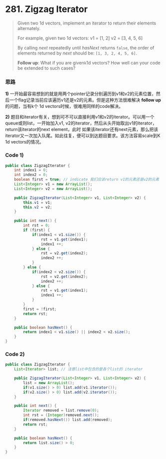 # 281. Zigzag Iterator

> Given two 1d vectors, implement an iterator to return their elements alternately.
>
> For example, given two 1d vectors:   v1 = \[1, 2\]   v2 = \[3, 4, 5, 6\]
>
> By calling _next_ repeatedly until _hasNext_ returns `false`, the order of elements returned by _next_ should be: `[1, 3, 2, 4, 5, 6]`.
>
> **Follow up**: What if you are given`k`1d vectors? How well can your code be extended to such cases?

### 思路

**1\)**  一开始最容易想到的就是用两个pointer记录分别遍历到v1和v2的元素位置，然后一个flag记录当前应该遍历v1还是v2的元素。但是这种方法很难解决 **follow up**的问题，当有k个 1d vectors时候，很难用同样的code解决。

**2\)** 题目和iterator有关，想到可不可以直接利用v1和v2的iterator。可以用一个queue或则list，一开始加入v1, v2的iterator，然后从头开始取出v1的iterator，return该iterator的next element，此时 如果该iterator还有next元素，那么把该iterator又一次加入队尾。如此往复，便可以到达题目要求。该方法容易scale到K 1d vectors的情况。

### Code 1\)

```java
public class ZigzagIterator {
    int index1 = 0;
    int index2 = 0;
    boolean first = true; // indicate 我们应该return v1的元素还是v2的元素
    List<Integer> v1 = new ArrayList();
    List<Integer> v2 = new ArrayList();

    public ZigzagIterator(List<Integer> v1, List<Integer> v2) {
        this.v1 = v1;
        this.v2 = v2;
    }

    public int next() {
        int rst = 0;
        if (first) {
            if(index1 < v1.size()) {
                rst = v1.get(index1);
                index1 ++;
            } else {
                rst = v2.get(index2);
                index2 ++;
            } 
        } else {
            if(index2 < v2.size()) {
                rst = v2.get(index2);
                index2 ++;
            } else {
                rst = v1.get(index1);
                index1 ++;
            }
        }
        first = !first;
        return rst;
    }

    public boolean hasNext() {
        return index1 < v1.size() || index2 < v2.size();
    }
}
```

### Code 2\)

```java
public class ZigzagIterator {
    List<Iterator> list; // 注意list中包含的是各个list的 iterator

    public ZigzagIterator(List<Integer> v1, List<Integer> v2) {
        list = new ArrayList();
        if(v1.size() > 0) list.add(v1.iterator());
        if(v2.size() > 0) list.add(v2.iterator());
    }

    public int next() {
        Iterator removed = list.remove(0);
        int rst = (Integer)removed.next();
        if(removed.hasNext()) list.add(removed);
        return rst;
    }

    public boolean hasNext() {
        return list.size() > 0;
    }
}
```



